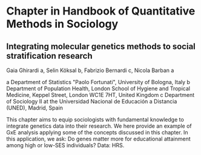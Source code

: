 # Chapter in Handbook of Quantitative Methods in Sociology
## Integrating molecular genetics methods to social stratification research

Gaia Ghirardi a, Selin Köksal b, Fabrizio Bernardi c, Nicola Barban a

a Department of Statistics "Paolo Fortunati", University of Bologna, Italy
b Department of Population Health, London School of Hygiene and Tropical Medicine, Keppel
Street, London WC1E 7HT, United Kingdom
c Department of Sociology II at the Universidad Nacional de Educación a Distancia (UNED), Madrid, Spain

This chapter aims to equip sociologists with fundamental knowledge to integrate genetics data into their research. We here provide an example of GxE analysis applying some of the concepts discussed in this chapter. In this application, we ask: Do genes matter more for educational attainment among high or low-SES individuals? Data: HRS.

